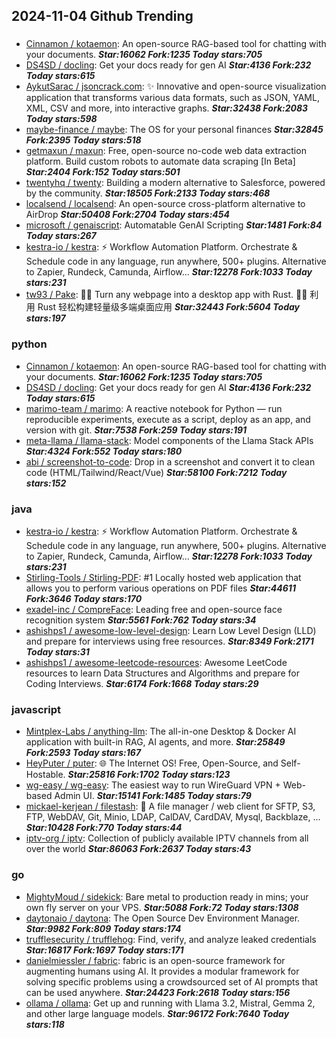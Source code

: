 ## 2024-11-04 Github Trending

### 
* [Cinnamon / kotaemon](https://github.com/Cinnamon/kotaemon): An open-source RAG-based tool for chatting with your documents. ***Star:16062 Fork:1235 Today stars:705***
* [DS4SD / docling](https://github.com/DS4SD/docling): Get your docs ready for gen AI ***Star:4136 Fork:232 Today stars:615***
* [AykutSarac / jsoncrack.com](https://github.com/AykutSarac/jsoncrack.com): ✨ Innovative and open-source visualization application that transforms various data formats, such as JSON, YAML, XML, CSV and more, into interactive graphs. ***Star:32438 Fork:2083 Today stars:598***
* [maybe-finance / maybe](https://github.com/maybe-finance/maybe): The OS for your personal finances ***Star:32845 Fork:2395 Today stars:518***
* [getmaxun / maxun](https://github.com/getmaxun/maxun): Free, open-source no-code web data extraction platform. Build custom robots to automate data scraping [In Beta] ***Star:2404 Fork:152 Today stars:501***
* [twentyhq / twenty](https://github.com/twentyhq/twenty): Building a modern alternative to Salesforce, powered by the community. ***Star:18505 Fork:2133 Today stars:468***
* [localsend / localsend](https://github.com/localsend/localsend): An open-source cross-platform alternative to AirDrop ***Star:50408 Fork:2704 Today stars:454***
* [microsoft / genaiscript](https://github.com/microsoft/genaiscript): Automatable GenAI Scripting ***Star:1481 Fork:84 Today stars:267***
* [kestra-io / kestra](https://github.com/kestra-io/kestra): ⚡ Workflow Automation Platform. Orchestrate & Schedule code in any language, run anywhere, 500+ plugins. Alternative to Zapier, Rundeck, Camunda, Airflow... ***Star:12278 Fork:1033 Today stars:231***
* [tw93 / Pake](https://github.com/tw93/Pake): 🤱🏻 Turn any webpage into a desktop app with Rust. 🤱🏻 利用 Rust 轻松构建轻量级多端桌面应用 ***Star:32443 Fork:5604 Today stars:197***

### python
* [Cinnamon / kotaemon](https://github.com/Cinnamon/kotaemon): An open-source RAG-based tool for chatting with your documents. ***Star:16062 Fork:1235 Today stars:705***
* [DS4SD / docling](https://github.com/DS4SD/docling): Get your docs ready for gen AI ***Star:4136 Fork:232 Today stars:615***
* [marimo-team / marimo](https://github.com/marimo-team/marimo): A reactive notebook for Python — run reproducible experiments, execute as a script, deploy as an app, and version with git. ***Star:7538 Fork:259 Today stars:191***
* [meta-llama / llama-stack](https://github.com/meta-llama/llama-stack): Model components of the Llama Stack APIs ***Star:4324 Fork:552 Today stars:180***
* [abi / screenshot-to-code](https://github.com/abi/screenshot-to-code): Drop in a screenshot and convert it to clean code (HTML/Tailwind/React/Vue) ***Star:58100 Fork:7212 Today stars:152***

### java
* [kestra-io / kestra](https://github.com/kestra-io/kestra): ⚡ Workflow Automation Platform. Orchestrate & Schedule code in any language, run anywhere, 500+ plugins. Alternative to Zapier, Rundeck, Camunda, Airflow... ***Star:12278 Fork:1033 Today stars:231***
* [Stirling-Tools / Stirling-PDF](https://github.com/Stirling-Tools/Stirling-PDF): #1 Locally hosted web application that allows you to perform various operations on PDF files ***Star:44611 Fork:3646 Today stars:170***
* [exadel-inc / CompreFace](https://github.com/exadel-inc/CompreFace): Leading free and open-source face recognition system ***Star:5561 Fork:762 Today stars:34***
* [ashishps1 / awesome-low-level-design](https://github.com/ashishps1/awesome-low-level-design): Learn Low Level Design (LLD) and prepare for interviews using free resources. ***Star:8349 Fork:2171 Today stars:31***
* [ashishps1 / awesome-leetcode-resources](https://github.com/ashishps1/awesome-leetcode-resources): Awesome LeetCode resources to learn Data Structures and Algorithms and prepare for Coding Interviews. ***Star:6174 Fork:1668 Today stars:29***

### javascript
* [Mintplex-Labs / anything-llm](https://github.com/Mintplex-Labs/anything-llm): The all-in-one Desktop & Docker AI application with built-in RAG, AI agents, and more. ***Star:25849 Fork:2593 Today stars:167***
* [HeyPuter / puter](https://github.com/HeyPuter/puter): 🌐 The Internet OS! Free, Open-Source, and Self-Hostable. ***Star:25816 Fork:1702 Today stars:123***
* [wg-easy / wg-easy](https://github.com/wg-easy/wg-easy): The easiest way to run WireGuard VPN + Web-based Admin UI. ***Star:15141 Fork:1485 Today stars:79***
* [mickael-kerjean / filestash](https://github.com/mickael-kerjean/filestash): 🦄 A file manager / web client for SFTP, S3, FTP, WebDAV, Git, Minio, LDAP, CalDAV, CardDAV, Mysql, Backblaze, ... ***Star:10428 Fork:770 Today stars:44***
* [iptv-org / iptv](https://github.com/iptv-org/iptv): Collection of publicly available IPTV channels from all over the world ***Star:86063 Fork:2637 Today stars:43***

### go
* [MightyMoud / sidekick](https://github.com/MightyMoud/sidekick): Bare metal to production ready in mins; your own fly server on your VPS. ***Star:5088 Fork:72 Today stars:1308***
* [daytonaio / daytona](https://github.com/daytonaio/daytona): The Open Source Dev Environment Manager. ***Star:9982 Fork:809 Today stars:174***
* [trufflesecurity / trufflehog](https://github.com/trufflesecurity/trufflehog): Find, verify, and analyze leaked credentials ***Star:16817 Fork:1697 Today stars:171***
* [danielmiessler / fabric](https://github.com/danielmiessler/fabric): fabric is an open-source framework for augmenting humans using AI. It provides a modular framework for solving specific problems using a crowdsourced set of AI prompts that can be used anywhere. ***Star:24423 Fork:2618 Today stars:156***
* [ollama / ollama](https://github.com/ollama/ollama): Get up and running with Llama 3.2, Mistral, Gemma 2, and other large language models. ***Star:96172 Fork:7640 Today stars:118***
